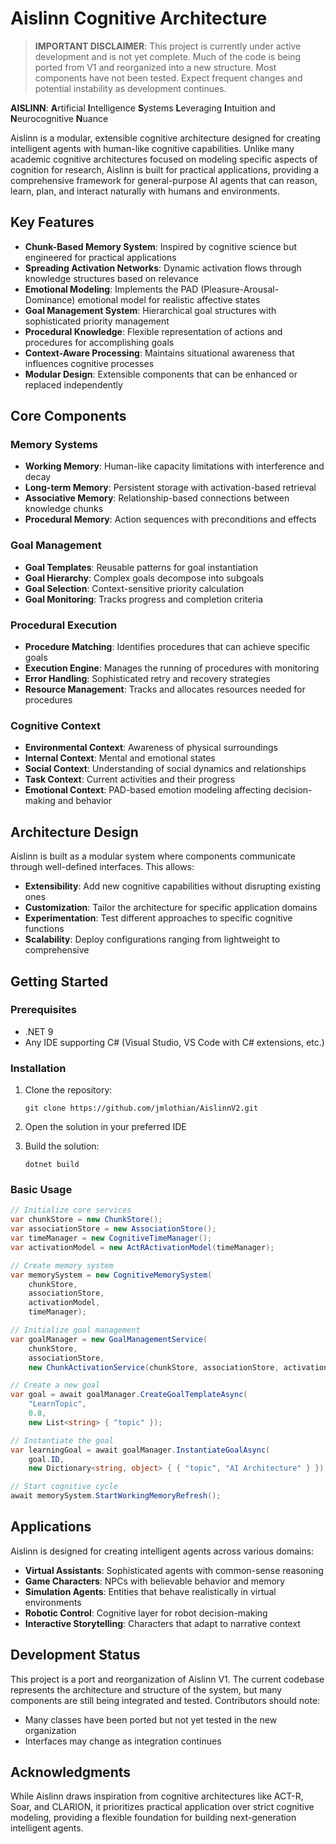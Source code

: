 # Aislinn Cognitive Architecture

> **IMPORTANT DISCLAIMER**: This project is currently under active development and is not yet complete. Much of the code is being ported from V1 and reorganized into a new structure. Most components have not been tested. Expect frequent changes and potential instability as development continues.

**AISLINN**: **A**rtificial **I**ntelligence **S**ystems **L**everaging **I**ntuition and **N**eurocognitive **N**uance

Aislinn is a modular, extensible cognitive architecture designed for creating intelligent agents with human-like cognitive capabilities. Unlike many academic cognitive architectures focused on modeling specific aspects of cognition for research, Aislinn is built for practical applications, providing a comprehensive framework for general-purpose AI agents that can reason, learn, plan, and interact naturally with humans and environments.

## Key Features

- **Chunk-Based Memory System**: Inspired by cognitive science but engineered for practical applications
- **Spreading Activation Networks**: Dynamic activation flows through knowledge structures based on relevance
- **Emotional Modeling**: Implements the PAD (Pleasure-Arousal-Dominance) emotional model for realistic affective states
- **Goal Management System**: Hierarchical goal structures with sophisticated priority management
- **Procedural Knowledge**: Flexible representation of actions and procedures for accomplishing goals
- **Context-Aware Processing**: Maintains situational awareness that influences cognitive processes
- **Modular Design**: Extensible components that can be enhanced or replaced independently

## Core Components

### Memory Systems

- **Working Memory**: Human-like capacity limitations with interference and decay
- **Long-term Memory**: Persistent storage with activation-based retrieval
- **Associative Memory**: Relationship-based connections between knowledge chunks
- **Procedural Memory**: Action sequences with preconditions and effects

### Goal Management

- **Goal Templates**: Reusable patterns for goal instantiation
- **Goal Hierarchy**: Complex goals decompose into subgoals
- **Goal Selection**: Context-sensitive priority calculation
- **Goal Monitoring**: Tracks progress and completion criteria

### Procedural Execution

- **Procedure Matching**: Identifies procedures that can achieve specific goals
- **Execution Engine**: Manages the running of procedures with monitoring
- **Error Handling**: Sophisticated retry and recovery strategies
- **Resource Management**: Tracks and allocates resources needed for procedures

### Cognitive Context

- **Environmental Context**: Awareness of physical surroundings
- **Internal Context**: Mental and emotional states
- **Social Context**: Understanding of social dynamics and relationships
- **Task Context**: Current activities and their progress
- **Emotional Context**: PAD-based emotion modeling affecting decision-making and behavior

## Architecture Design

Aislinn is built as a modular system where components communicate through well-defined interfaces. This allows:

- **Extensibility**: Add new cognitive capabilities without disrupting existing ones
- **Customization**: Tailor the architecture for specific application domains
- **Experimentation**: Test different approaches to specific cognitive functions
- **Scalability**: Deploy configurations ranging from lightweight to comprehensive

## Getting Started

### Prerequisites

- .NET 9
- Any IDE supporting C# (Visual Studio, VS Code with C# extensions, etc.)

### Installation

1. Clone the repository:

   ```
   git clone https://github.com/jmlothian/AislinnV2.git
   ```

2. Open the solution in your preferred IDE

3. Build the solution:
   ```
   dotnet build
   ```

### Basic Usage

```csharp
// Initialize core services
var chunkStore = new ChunkStore();
var associationStore = new AssociationStore();
var timeManager = new CognitiveTimeManager();
var activationModel = new ActRActivationModel(timeManager);

// Create memory system
var memorySystem = new CognitiveMemorySystem(
    chunkStore,
    associationStore,
    activationModel,
    timeManager);

// Initialize goal management
var goalManager = new GoalManagementService(
    chunkStore,
    associationStore,
    new ChunkActivationService(chunkStore, associationStore, activationModel));

// Create a new goal
var goal = await goalManager.CreateGoalTemplateAsync(
    "LearnTopic",
    0.8,
    new List<string> { "topic" });

// Instantiate the goal
var learningGoal = await goalManager.InstantiateGoalAsync(
    goal.ID,
    new Dictionary<string, object> { { "topic", "AI Architecture" } });

// Start cognitive cycle
await memorySystem.StartWorkingMemoryRefresh();
```

## Applications

Aislinn is designed for creating intelligent agents across various domains:

- **Virtual Assistants**: Sophisticated agents with common-sense reasoning
- **Game Characters**: NPCs with believable behavior and memory
- **Simulation Agents**: Entities that behave realistically in virtual environments
- **Robotic Control**: Cognitive layer for robot decision-making
- **Interactive Storytelling**: Characters that adapt to narrative context

## Development Status

This project is a port and reorganization of Aislinn V1. The current codebase represents the architecture and structure of the system, but many components are still being integrated and tested. Contributors should note:

- Many classes have been ported but not yet tested in the new organization
- Interfaces may change as integration continues

## Acknowledgments

While Aislinn draws inspiration from cognitive architectures like ACT-R, Soar, and CLARION, it prioritizes practical application over strict cognitive modeling, providing a flexible foundation for building next-generation intelligent agents.
